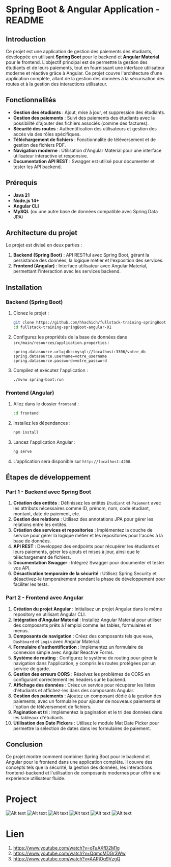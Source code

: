 # Spring Boot & Angular Application - README

## Introduction

Ce projet est une application de gestion des paiements des étudiants, développée en utilisant **Spring Boot** pour le backend et **Angular Material** pour le frontend. L'objectif principal est de permettre la gestion des étudiants et de leurs paiements, tout en fournissant une interface utilisateur moderne et réactive grâce à Angular. Ce projet couvre l'architecture d'une application complète, allant de la gestion des données à la sécurisation des routes et à la gestion des interactions utilisateur.

## Fonctionnalités

- **Gestion des étudiants** : Ajout, mise à jour, et suppression des étudiants.
- **Gestion des paiements** : Suivi des paiements des étudiants avec la possibilité d'ajouter des fichiers associés (comme des factures).
- **Sécurité des routes** : Authentification des utilisateurs et gestion des accès via des rôles spécifiques.
- **Téléchargement de fichiers** : Fonctionnalité de téléversement et de gestion des fichiers PDF.
- **Navigation moderne** : Utilisation d'Angular Material pour une interface utilisateur interactive et responsive.
- **Documentation API REST** : Swagger est utilisé pour documenter et tester les API backend.

## Prérequis

- **Java 21**
- **Node.js 14+**
- **Angular CLI**
- **MySQL** (ou une autre base de données compatible avec Spring Data JPA)

## Architecture du projet

Le projet est divisé en deux parties :

1. **Backend (Spring Boot)** : API RESTful avec Spring Boot, gérant la persistance des données, la logique métier et l'exposition des services.
2. **Frontend (Angular)** : Interface utilisateur avec Angular Material, permettant l'interaction avec les services backend.

## Installation

### Backend (Spring Boot)

1. Clonez le projet :
   ```bash
   git clone https://github.com/hhachich/fullstack-training-springBoot-angular-01.git
   cd fullstack-training-springBoot-angular-01
   ```

2. Configurez les propriétés de la base de données dans `src/main/resources/application.properties` :
   ```properties
   spring.datasource.url=jdbc:mysql://localhost:3306/votre_db
   spring.datasource.username=votre_username
   spring.datasource.password=votre_password
   ```

3. Compilez et exécutez l'application :
   ```bash
   ./mvnw spring-boot:run
   ```

### Frontend (Angular)

1. Allez dans le dossier `frontend` :
   ```bash
   cd frontend
   ```

2. Installez les dépendances :
   ```bash
   npm install
   ```

3. Lancez l'application Angular :
   ```bash
   ng serve
   ```

4. L'application sera disponible sur `http://localhost:4200`.

## Étapes de développement

### Part 1 - Backend avec Spring Boot

1. **Création des entités** : Définissez les entités `Etudiant` et `Paiement` avec les attributs nécessaires comme ID, prénom, nom, code étudiant, montant, date de paiement, etc.
2. **Gestion des relations** : Utilisez des annotations JPA pour gérer les relations entre les entités. 
3. **Création des services et repositories** : Implémentez la couche de service pour gérer la logique métier et les repositories pour l'accès à la base de données.
4. **API REST** : Développez des endpoints pour récupérer les étudiants et leurs paiements, gérer les ajouts et mises à jour, ainsi que le téléchargement de fichiers.
5. **Documentation Swagger** : Intégrez Swagger pour documenter et tester vos API.
6. **Désactivation temporaire de la sécurité** : Utilisez Spring Security et désactivez-le temporairement pendant la phase de développement pour faciliter les tests.

### Part 2 - Frontend avec Angular

1. **Création du projet Angular** : Initialisez un projet Angular dans le même repository en utilisant Angular CLI.
2. **Intégration d'Angular Material** : Installez Angular Material pour utiliser des composants prêts à l'emploi comme les tables, formulaires et menus.
3. **Composants de navigation** : Créez des composants tels que `Home`, `Dashboard` et `Login` avec Angular Material.
4. **Formulaire d'authentification** : Implémentez un formulaire de connexion simple avec Angular Reactive Forms.
5. **Système de routing** : Configurez le système de routing pour gérer la navigation dans l'application, y compris les routes protégées par un service de garde.
6. **Gestion des erreurs CORS** : Résolvez les problèmes de CORS en configurant correctement les headers sur le backend.
7. **Affichage des données** : Créez un service pour récupérer les listes d'étudiants et affichez-les dans des composants Angular.
8. **Gestion des paiements** : Ajoutez un composant dédié à la gestion des paiements, avec un formulaire pour ajouter de nouveaux paiements et l'option de téléversement de fichiers.
9. **Pagination et tri** : Implémentez la pagination et le tri des données dans les tableaux d'étudiants.
10. **Utilisation des Date Pickers** : Utilisez le module Mat Date Picker pour permettre la sélection de dates dans les formulaires de paiement.

## Conclusion

Ce projet montre comment combiner Spring Boot pour le backend et Angular pour le frontend dans une application complète. Il couvre des concepts tels que la sécurité, la gestion des données, les interactions frontend-backend et l'utilisation de composants modernes pour offrir une expérience utilisateur fluide.
# Project
![Alt text](/images/1.png)
![Alt text](/images/2.png)
![Alt text](/images/3.png)
![Alt text](/images/4.png)
![Alt text](/images/5.png)
![Alt text](/images/6.png)

# Lien
1. https://www.youtube.com/watch?v=oTuAXfD2M1g
2. https://www.youtube.com/watch?v=QqmoMDGr3Ww
3. https://www.youtube.com/watch?v=AARjOq9VzgQ
